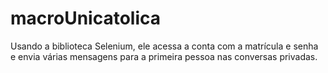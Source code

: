 # macroUnicatolica
Usando a biblioteca Selenium, ele acessa a conta com a matrícula e senha e envia várias mensagens para a primeira pessoa nas conversas privadas.
